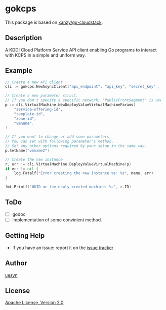 gokcps
=============
This package is based on [xanzy/go-cloudstack](https://github.com/xanzy/go-cloudstack).

## Description
A KDDI Cloud Platform Service API client enabling Go programs to interact with KCPS in a simple and uniform way.

## Example

```go
// Create a new API client
cli := gokcps.NewAsyncClient("api_endpoint", "api_key", "secret_key" , false) 

// Create a new parameter struct.  
// If you don't specify a specific network, 'PublicFrontSegment' is used as network that is used for virtual machine.
p := cli.VirtualMachine.NewDeployValueVirtualMachineParams(
	"service-offering-id", 
	"template-id", 
	"zone-id",
	"vmname",
)

// If you want to change or add some parameters,
// You can set with following parameter's method.
// Set any other options required by your setup in the same way.
p.SetName("vmname2")

// Create the new instance
r, err := cli.VirtualMachine.DeployValueVirtualMachine(p)
if err != nil {
	log.Fatalf("Error creating the new instance %s: %s", name, err)
}

fmt.Printf("UUID or the newly created machine: %s", r.ID)
```

## ToDo
- [ ] godoc
- [ ] implementation of some convinient method. 

## Getting Help
* If you have an issue: report it on the [issue tracker](https://github.com/uesyn/gokcps/issues)

## Author
[uesyn](https://github.com/uesyn)

## License
[Apache License, Version 2.0](http://www.apache.org/licenses/LICENSE-2.0)

